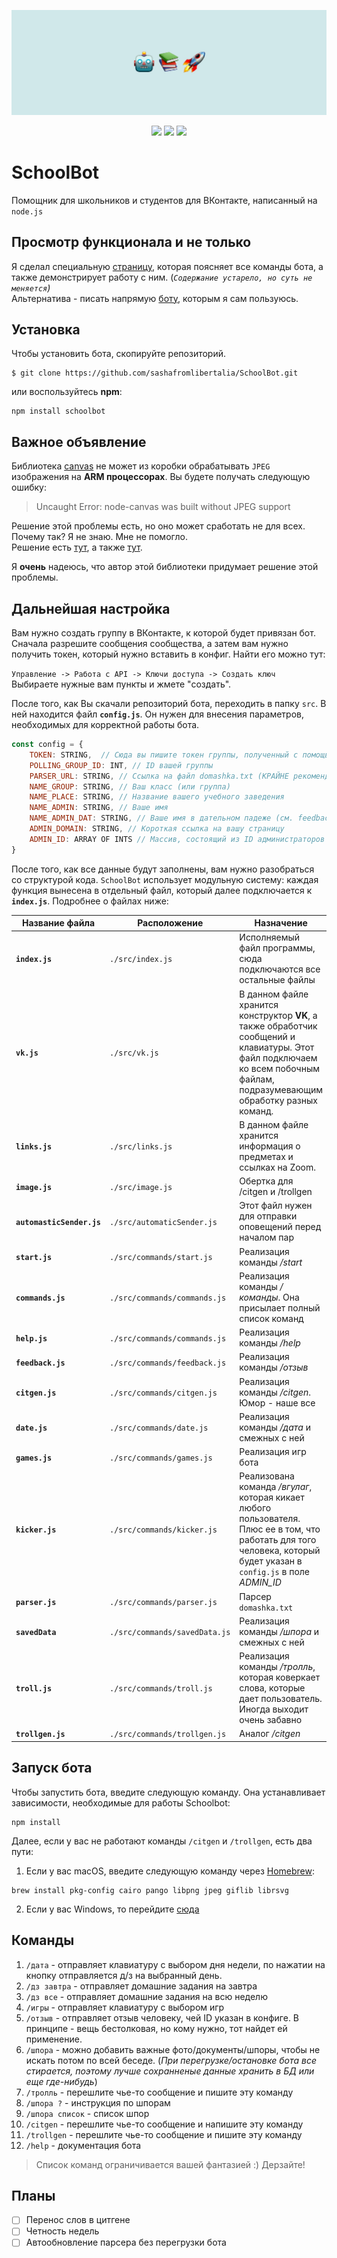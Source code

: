 ![alt text](/assets/Шапка.jpg)
<div align="center">
    <img src="https://img.shields.io/npm/l/schoolbot">
    <img src="https://img.shields.io/amo/dw/schoolbot">
    <img src="https://img.shields.io/npm/v/schoolbot">
</div>


# SchoolBot
Помощник для школьников и студентов для ВКонтакте, написанный на `node.js`
## Просмотр функционала и не только

Я сделал специальную [страницу](http://sashafromlibertalia.herokuapp.com/projects/schoolbot), которая поясняет все команды бота, а также демонстрирует работу с ним. (_```Содержание устарело, но суть не меняется```)_
<br>
Альтернатива - писать напрямую [боту](https://vk.com/club168462227), которым я сам пользуюсь.

## Установка
Чтобы установить бота, скопируйте репозиторий.
```
$ git clone https://github.com/sashafromlibertalia/SchoolBot.git
```
или воспользуйтесь **npm**:
```
npm install schoolbot
```

## Важное объявление
Библиотека [canvas](https://github.com/Automattic/node-canvas) не может из коробки обрабатывать `JPEG` изображения на **ARM процессорах**. Вы будете получать следующую ошибку:

> Uncaught Error: node-canvas was built without JPEG support

Решение этой проблемы есть, но оно может сработать не для всех. Почему так? Я не знаю. Мне не помогло.
<br>
Решение есть [тут](https://github.com/Automattic/node-canvas/issues/1782), а также [тут](https://github.com/Automattic/node-canvas/issues/1733).

Я **очень** надеюсь, что автор этой библиотеки придумает решение этой проблемы.


## Дальнейшая настройка

Вам нужно создать группу в ВКонтакте, к которой будет привязан бот. Сначала разрешите сообщения сообщества, а затем вам нужно получить токен, который нужно вставить в конфиг.
Найти его можно тут: 

```Управление -> Работа с API -> Ключи доступа -> Создать ключ``` <br>
Выбираете нужные вам пункты и жмете "создать".

После того, как Вы скачали репозиторий бота, переходить в папку ```src```. В ней находится файл **```config.js```**. Он нужен для внесения параметров, необходимых для корректной работы бота.
```js
const config = {
    TOKEN: STRING,  // Сюда вы пишите токен группы, полученный с помощью LongPoll
    POLLING_GROUP_ID: INT, // ID вашей группы
    PARSER_URL: STRING, // Ссылка на файл domashka.txt (КРАЙНЕ рекомендую хранить его на GitHub в репозитории с ботом, почему - см. parser.js)
    NAME_GROUP: STRING, // Ваш класс (или группа)
    NAME_PLACE: STRING, // Название вашего учебного заведения
    NAME_ADMIN: STRING, // Ваше имя
    NAME_ADMIN_DAT: STRING, // Ваше имя в дательном падеже (см. feedback.js)
    ADMIN_DOMAIN: STRING, // Короткая ссылка на вашу страницу
    ADMIN_ID: ARRAY OF INTS // Массив, состоящий из ID администраторов беседы (на тот случай, если бот будет состоять в нескольких беседах)
}
```

После того, как все данные будут заполнены, вам нужно разобраться со структурой кода. 
```SchoolBot``` использует модульную систему: каждая функция вынесена в отдельный файл, который далее подключается к **```index.js```**. Подробнее о файлах ниже: <br>

| Название файла | Расположение | Назначение|
|----------------|--------------|-----------|
|**```index.js```**|```./src/index.js```| Исполняемый файл программы, сюда подключаются все остальные файлы    |
|**```vk.js```**|```./src/vk.js```|В данном файле хранится конструктор __VK__, а также обработчик сообщений и клавиатуры. Этот файл подключаем ко всем побочным файлам, подразумевающим обработку разных команд.|
|**```links.js```**|```./src/links.js```| В данном файле хранится информация о предметах и ссылках на Zoom. 
|**```image.js```**|```./src/image.js```|Обертка для /citgen и /trollgen|
|**```automasticSender.js```**|```./src/automaticSender.js```|Этот файл нужен для отправки оповещений перед началом пар|
|**```start.js```**|```./src/commands/start.js```|Реализация команды _/start_|
|**```commands.js```**|```./src/commands/commands.js```|Реализация команды _/команды_. Она присылает полный список команд|
|**```help.js```**|```./src/commands/commands.js```|Реализация команды _/help_|
|**```feedback.js```**|```./src/commands/feedback.js```|Реализация команды _/отзыв_|
|**```citgen.js```**|```./src/commands/citgen.js```|Реализация команды _/citgen_. Юмор - наше все
|**```date.js```**|```./src/commands/date.js```|Реализация команды _/дата_ и смежных с ней
|**```games.js```**|```./src/commands/games.js```|Реализация игр бота|
|**```kicker.js```**|```./src/commands/kicker.js```|Реализована команда _/вгулаг_, которая кикает любого пользователя. Плюс ее в том, что работать для того человека, который будет указан в ```config.js``` в поле _ADMIN_ID_|
|**```parser.js```**|```./src/commands/parser.js```|Парсер ```domashka.txt```|
|**```savedData```**|```./src/commands/savedData.js```|Реализация команды _/шпора_ и смежных с ней|
|**```troll.js```**|```./src/commands/troll.js```|Реализация команды _/тролль_, которая коверкает слова, которые дает пользователь. Иногда выходит очень забавно|
|**```trollgen.js```**|```./src/commands/trollgen.js```|Аналог _/citgen_|


## Запуск бота
Чтобы запустить бота, введите следующую команду. Она устанавливает зависимости, необходимые для работы Schoolbot:

```
npm install
```

Далее, если у вас не работают команды `/citgen` и `/trollgen`, есть два пути:
1. Если у вас macOS, введите следующую команду через [Homebrew](https://brew.sh/index_ru):
```
brew install pkg-config cairo pango libpng jpeg giflib librsvg
```
2. Если у вас Windows, то перейдите [сюда](https://github.com/Automattic/node-canvas/wiki/Installation:-Windows)


## Команды
   1. ```/дата``` - отправляет клавиатуру с выбором дня недели, по нажатии на кнопку отправляется д/з на выбранный день.
   2. ```/дз завтра``` - отправляет домашние задания на завтра
   3. ```/дз все``` - отправляет домашние задания на всю неделю
   4. ```/игры``` - отправляет клавиатуру с выбором игр
   5. ```/отзыв``` - отправляет отзыв человеку, чей ID указан в конфиге. В принципе - вещь бестолковая, но кому нужно, тот найдет ей применение.
   6. ```/шпора``` - можно добавить важные фото/документы/шпоры, чтобы не искать потом по всей беседе. (_При перегрузке/остановке бота все стирается, поэтому лучше сохранненые данные хранить в БД или еще где-нибудь_)
   7. ```/тролль``` - перешлите чье-то сообщение и пишите эту команду
   8. ```/шпора ?``` - инструкция по шпорам
   9. ```/шпора список``` - список шпор
   10. ```/citgen``` - перешлите чье-то сообщение и напишите эту команду
   11. ```/trollgen``` - перешлите чье-то сообщение и пишите эту команду
   12. ```/help``` - документация бота

> Список команд ограничивается вашей фантазией :) Дерзайте!

## Планы
- [ ] Перенос слов в цитгене
- [ ] Четность недель
- [ ] Автообновление парсера без перегрузки бота